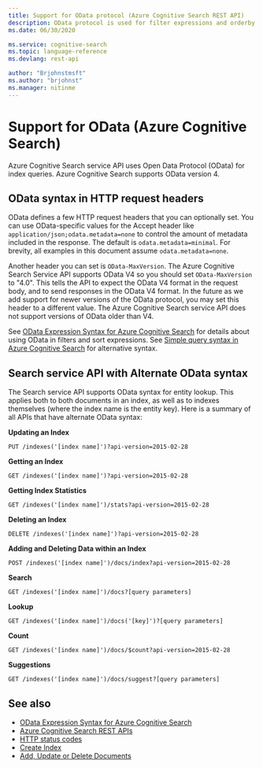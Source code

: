 ```yaml
---
title: Support for OData protocol (Azure Cognitive Search REST API)
description: OData protocol is used for filter expressions and orderby expressions in Azure Cognitive Search queries.
ms.date: 06/30/2020

ms.service: cognitive-search
ms.topic: language-reference
ms.devlang: rest-api

author: "Brjohnstmsft"
ms.author: "brjohnst"
ms.manager: nitinme
---
```

# Support for OData (Azure Cognitive Search)

Azure Cognitive Search service API uses Open Data Protocol (OData) for index queries. Azure Cognitive Search supports OData version 4.  

## OData syntax in HTTP request headers  
 OData defines a few HTTP request headers that you can optionally set. You can use OData-specific values for the Accept header like `application/json;odata.metadata=none` to control the amount of metadata included in the response. The default is `odata.metadata=minimal`. For brevity, all examples in this document assume `odata.metadata=none`.  

 Another header you can set is `OData-MaxVersion`. The Azure Cognitive Search Service API supports OData V4 so you should set `OData-MaxVersion` to "4.0". This tells the API to expect the OData V4 format in the request body, and to send responses in the OData V4 format. In the future as we add support for newer versions of the OData protocol, you may set this header to a different value. The Azure Cognitive Search service API does not support versions of OData older than V4.  

 See [OData Expression Syntax for Azure Cognitive Search](/azure/search/query-odata-filter-orderby-syntax) for details about using OData in filters and sort expressions. See [Simple query syntax in Azure Cognitive Search](/azure/search/query-simple-syntax) for alternative syntax.  

## Search service API with Alternate OData syntax  
 The Search service API supports OData syntax for entity lookup. This applies both to both documents in an index, as well as to indexes themselves (where the index name is the entity key). Here is a summary of all APIs that have alternate OData syntax:  

 **Updating an Index**  

```http 
PUT /indexes('[index name]')?api-version=2015-02-28  
```  

 **Getting an Index**  

```http  
GET /indexes('[index name]')?api-version=2015-02-28  
```  

 **Getting Index Statistics**  

```http   
GET /indexes('[index name]')/stats?api-version=2015-02-28  
```  

 **Deleting an Index**  

```http   
DELETE /indexes('[index name]')?api-version=2015-02-28  
```  

 **Adding and Deleting Data within an Index**  

```http   
POST /indexes('[index name]')/docs/index?api-version=2015-02-28  
```  

 **Search**  

```http   
GET /indexes('[index name]')/docs?[query parameters]  
```  

 **Lookup**  

```http   
GET /indexes('[index name]')/docs('[key]')?[query parameters]  
```  

 **Count**  

```http   
GET /indexes('[index name]')/docs/$count?api-version=2015-02-28  
```  

 **Suggestions**  

```http   
GET /indexes('[index name]')/docs/suggest?[query parameters]  
```  

## See also

+ [OData Expression Syntax for Azure Cognitive Search](/azure/search/query-odata-filter-orderby-syntax)   
+ [Azure Cognitive Search REST APIs](index.md)   
+ [HTTP status codes](http-status-codes.md)   
+ [Create Index](create-index.md)   
+ [Add, Update or Delete Documents](addupdate-or-delete-documents.md)  
